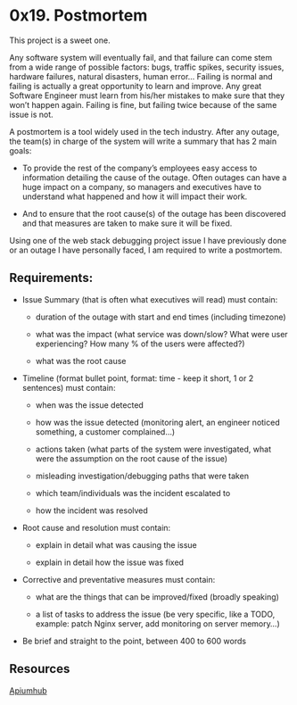 # 0x19. Postmortem

This project is a sweet one.





Any software system will eventually fail, and that failure can come stem from a wide range of possible factors: bugs, traffic spikes, security issues, hardware failures, natural disasters, human error… Failing is normal and failing is actually a great opportunity to learn and improve. Any great Software Engineer must learn from his/her mistakes to make sure that they won’t happen again. Failing is fine, but failing twice because of the same issue is not.





A postmortem is a tool widely used in the tech industry. After any outage, the team(s) in charge of the system will write a summary that has 2 main goals:





- To provide the rest of the company’s employees easy access to information detailing the cause of the outage. Often outages can have a huge impact on a company, so managers and executives have to understand what happened and how it will impact their work.

- And to ensure that the root cause(s) of the outage has been discovered and that measures are taken to make sure it will be fixed.





Using one of the web stack debugging project issue I have previously done or an outage I have personally faced, I am required to write a postmortem.



## Requirements:



- Issue Summary (that is often what executives will read) must contain:

    - duration of the outage with start and end times (including timezone)

    - what was the impact (what service was down/slow? What were user experiencing? How many % of the users were affected?)

    - what was the root cause



- Timeline (format bullet point, format: time - keep it short, 1 or 2 sentences) must contain:

    - when was the issue detected

    - how was the issue detected (monitoring alert, an   engineer noticed something, a customer complained…)

    - actions taken (what parts of the system were investigated, what were the assumption on the root cause of the issue)

    - misleading investigation/debugging paths that were taken

    - which team/individuals was the incident escalated to

    - how the incident was resolved



- Root cause and resolution must contain:

    - explain in detail what was causing the issue

    - explain in detail how the issue was fixed



- Corrective and preventative measures must contain:

    - what are the things that can be improved/fixed (broadly speaking)

    - a list of tasks to address the issue (be very specific, like a TODO, example: patch Nginx server, add monitoring on server memory…)

- Be brief and straight to the point, between 400 to 600 words



## Resources

[Apiumhub](https://apiumhub.com/tech-blog-barcelona/software-development-project-postmortem/)

